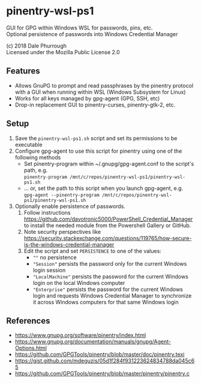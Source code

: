 # pinentry-wsl-ps1

GUI for GPG within Windows WSL for passwords, pins, etc.  
Optional persistence of passwords into Windows Credential Manager

(c) 2018 Dale Phurrough  
Licensed under the Mozilla Public License 2.0

## Features

* Allows GnuPG to prompt and read passphrases by the pinentry protocol
with a GUI when running within WSL (Windows Subsystem for Linux)
* Works for all keys managed by gpg-agent (GPG, SSH, etc)
* Drop-in replacement GUI to pinentry-curses, pinentry-gtk-2, etc.

## Setup

1. Save the `pinentry-wsl-ps1.sh` script and set its permissions to be executable
2. Configure gpg-agent to use this script for pinentry using
   one of the following methods
   * Set pinentry-program within ~/.gnupg/gpg-agent.conf to the script's path, e.g.  
     `pinentry-program /mnt/c/repos/pinentry-wsl-ps1/pinentry-wsl-ps1.sh`
   * ... or, set the path to this script when you launch gpg-agent, e.g.  
     `gpg-agent --pinentry-program /mnt/c/repos/pinentry-wsl-ps1/pinentry-wsl-ps1.sh`
3. Optionally enable persistence of passwords.  
   1. Follow instructions https://github.com/davotronic5000/PowerShell_Credential_Manager
   to install the needed module from the Powershell Gallery or GitHub.  
   2. Note security perspectives like https://security.stackexchange.com/questions/119765/how-secure-is-the-windows-credential-manager  
   3. Edit the script and set `PERSISTENCE` to one of the values:
      * `""` no persistence
      * `"Session"` persists the password only for the current Windows login session
      * `"LocalMachine"` persists the password for the current Windows login on the local Windows computer
      * `"Enterprise"` persists the password for the current Windows login and requests Windows Credential Manager to synchronize it across Windows computers for that same Windows login

## References

* https://www.gnupg.org/software/pinentry/index.html
* https://www.gnupg.org/documentation/manuals/gnupg/Agent-Options.html
* https://github.com/GPGTools/pinentry/blob/master/doc/pinentry.texi
* https://gist.github.com/mdeguzis/05d1f284f931223624834788da045c65
* https://github.com/GPGTools/pinentry/blob/master/pinentry/pinentry.c
